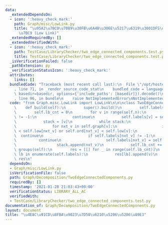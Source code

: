 ```yaml
---
data:
  _extendedDependsOn:
  - icon: ':heavy_check_mark:'
    path: Graph/misc/LowLink.py
    title: "\u95A2\u7BC0\u70B9\u30FB\u6A4B\u306E\u5217\u6319\u3001DFS\u6728\u306E\u69CB\
      \u7BC9 (Low Link)"
  _extendedRequiredBy: []
  _extendedVerifiedWith:
  - icon: ':heavy_check_mark:'
    path: TestCase/LibraryChecker/two_edge_connected_components.test.py
    title: TestCase/LibraryChecker/two_edge_connected_components.test.py
  _isVerificationFailed: false
  _pathExtension: py
  _verificationStatusIcon: ':heavy_check_mark:'
  attributes:
    links: []
  bundledCode: "Traceback (most recent call last):\n  File \"/opt/hostedtoolcache/Python/3.9.1/x64/lib/python3.9/site-packages/onlinejudge_verify/documentation/build.py\"\
    , line 71, in _render_source_code_stat\n    bundled_code = language.bundle(stat.path,\
    \ basedir=basedir, options={'include_paths': [basedir]}).decode()\n  File \"/opt/hostedtoolcache/Python/3.9.1/x64/lib/python3.9/site-packages/onlinejudge_verify/languages/python.py\"\
    , line 96, in bundle\n    raise NotImplementedError\nNotImplementedError\n"
  code: "from Graph.misc.LowLink import LowLink\n\n\nclass TwoEdgeConnectedComponents(LowLink):\n\
    \    def build(self):\n        super().build()\n        self.labels = [-1] * self.n\n\
    \        self.lb_cnt = 0\n        for v in range(self.n):\n            if self.labels[v]\
    \ != -1:\n                continue\n            self.labels[v] = self.lb_cnt\n\
    \            stack = [v]\n            while stack:\n                v = stack.pop()\n\
    \                for nxt_v in self.graph[v]:\n                    if self.ord[v]\
    \ < self.low[nxt_v] or self.ord[nxt_v] < self.low[v]:\n                      \
    \  continue\n                    if self.labels[nxt_v] != -1:\n              \
    \          continue\n                    self.labels[nxt_v] = self.lb_cnt\n  \
    \                  stack.append(nxt_v)\n            self.lb_cnt += 1\n\n    def\
    \ groups(self):\n        res = [[] for _ in range(self.lb_cnt)]\n        for v,\
    \ lb in enumerate(self.labels):\n            res[lb].append(v)\n        return\
    \ res\n"
  dependsOn:
  - Graph/misc/LowLink.py
  isVerificationFile: false
  path: Graph/Decomposition/TwoEdgeConnectedComponents.py
  requiredBy: []
  timestamp: '2021-01-28 21:03:43+09:00'
  verificationStatus: LIBRARY_ALL_AC
  verifiedWith:
  - TestCase/LibraryChecker/two_edge_connected_components.test.py
documentation_of: Graph/Decomposition/TwoEdgeConnectedComponents.py
layout: document
title: "\u4E8C\u91CD\u8FBA\u9023\u7D50\u6210\u5206\u5206\u89E3"
---
```

